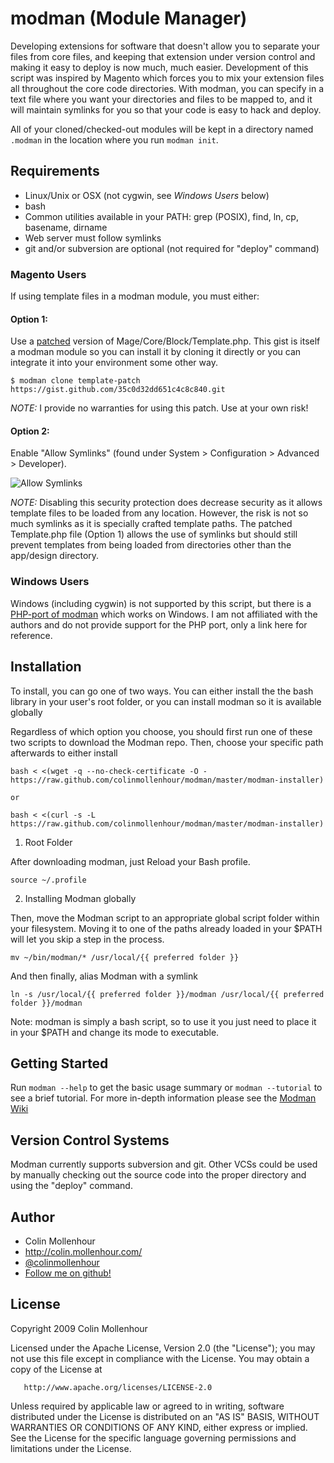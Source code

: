 # modman (Module Manager)

Developing extensions for software that doesn't allow you to separate your
files from core files, and keeping that extension under version control and
making it easy to deploy is now much, much easier. Development of this script
was inspired by Magento which forces you to mix your extension files all
throughout the core code directories. With modman, you can specify in a text
file where you want your directories and files to be mapped to, and it will
maintain symlinks for you so that your code is easy to hack and deploy.

All of your cloned/checked-out modules will be kept in a directory named
`.modman` in the location where you run `modman init`.

## Requirements

  * Linux/Unix or OSX (not cygwin, see _Windows Users_ below)
  * bash
  * Common utilities available in your PATH: grep (POSIX), find, ln, cp, basename, dirname
  * Web server must follow symlinks
  * git and/or subversion are optional (not required for "deploy" command)

### Magento Users

If using template files in a modman module, you must either:

#### Option 1:

Use a [patched](https://gist.github.com/colinmollenhour/35c0d32dd651c4c8c840/revisions) version of Mage/Core/Block/Template.php. This gist is itself a modman module so you can install it by cloning it directly or you can integrate it into your environment some other way.

```
$ modman clone template-patch https://gist.github.com/35c0d32dd651c4c8c840.git
```

*NOTE:* I provide no warranties for using this patch. Use at your own risk!

#### Option 2:
Enable "Allow Symlinks" (found under System > Configuration > Advanced > Developer).

![Allow Symlinks](https://f.cloud.github.com/assets/1337461/43324/820d4d96-567f-11e2-947a-167bf76db33f.png)

*NOTE:* Disabling this security protection does decrease security as it allows template files to be loaded from any location. However, the risk is not so much symlinks as it is specially crafted template paths. The patched Template.php file (Option 1) allows the use of symlinks but should still prevent templates from being loaded from directories other than the app/design directory.

### Windows Users

Windows (including cygwin) is not supported by this script, but there is a [PHP-port of
modman](https://github.com/sitewards/modman-php) which works on Windows. I am not affiliated
with the authors and do not provide support for the PHP port, only a link here for reference.

## Installation

To install, you can go one of two ways. You can either install the the bash library in your user's root folder, or you can install modman so it is available globally

Regardless of which option you choose, you should first run one of these two scripts to download the Modman repo.
Then, choose your specific path afterwards to either install
```
bash < <(wget -q --no-check-certificate -O - https://raw.github.com/colinmollenhour/modman/master/modman-installer)

or

bash < <(curl -s -L https://raw.github.com/colinmollenhour/modman/master/modman-installer)
```


1. Root Folder

After downloading modman, just Reload your Bash profile.
```
source ~/.profile
```

2. Installing Modman globally

Then, move the Modman script to an appropriate global script folder within your filesystem.
Moving it to one of the paths already loaded in your $PATH will let you skip a step in the process.
```
mv ~/bin/modman/* /usr/local/{{ preferred folder }}
```

And then finally, alias Modman with a symlink
```
ln -s /usr/local/{{ preferred folder }}/modman /usr/local/{{ preferred folder }}/modman
```

Note: modman is simply a bash script, so to use it you just need to place it in your $PATH
and change its mode to executable.

## Getting Started

Run `modman --help` to get the basic usage summary or `modman --tutorial` to
see a brief tutorial. For more in-depth information please see the
[Modman Wiki](https://github.com/colinmollenhour/modman/wiki)

## Version Control Systems

Modman currently supports subversion and git. Other VCSs could be used by
manually checking out the source code into the proper directory and using
the "deploy" command.

## Author

* Colin Mollenhour
* http://colin.mollenhour.com/
* [@colinmollenhour](https://twitter.com/colinmollenhour)
* [Follow me on github!](https://github.com/colinmollenhour)

## License

   Copyright 2009 Colin Mollenhour

   Licensed under the Apache License, Version 2.0 (the "License");
   you may not use this file except in compliance with the License.
   You may obtain a copy of the License at

       http://www.apache.org/licenses/LICENSE-2.0

   Unless required by applicable law or agreed to in writing, software
   distributed under the License is distributed on an "AS IS" BASIS,
   WITHOUT WARRANTIES OR CONDITIONS OF ANY KIND, either express or implied.
   See the License for the specific language governing permissions and
   limitations under the License.
